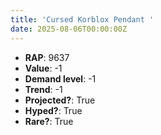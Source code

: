 ```yaml
---
title: 'Cursed Korblox Pendant '
date: 2025-08-06T00:00:00Z
---
```

- **RAP**: 9637
- **Value**: -1
- **Demand level**: -1
- **Trend**: -1
- **Projected?**: True
- **Hyped?**: True
- **Rare?**: True

